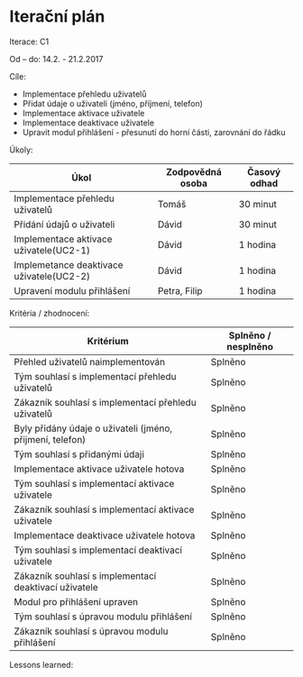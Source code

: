 <h1>Iterační plán</h1>
Iterace:  C1

Od – do: 14.2. - 21.2.2017


Cíle:
- Implementace přehledu uživatelů
- Přidat údaje o uživateli (jméno, příjmení, telefon)
- Implementace aktivace uživatele
- Implementace deaktivace uživatele
- Upravit modul přihlášení - přesunutí do horní části, zarovnání do řádku

Úkoly:

|Úkol|	Zodpovědná osoba|	Časový odhad|
|---|---|---|
|Implementace přehledu uživatelů|Tomáš|30 minut|
|Přidání údajů o uživateli|Dávid|30 minut|
|Implementace aktivace uživatele(UC2-1)|Dávid|1 hodina|
|Implemetance deaktivace uživatele(UC2-2)|Dávid|1 hodina|
|Upravení modulu přihlášení|Petra, Filip|1 hodina|

Kritéria / zhodnocení:

|Kritérium	|Splněno / nesplněno|
|---|---|
|Přehled uživatelů naimplementován|Splněno|
|Tým souhlasí s implementací přehledu uživatelů|Splněno|
|Zákazník souhlasí s implementací přehledu uživatelů|Splněno|
|Byly přidány údaje o uživateli (jméno, přijmení, telefon)|Splněno|
|Tým souhlasí s přidanými údaji|Splněno|
|Implementace aktivace uživatele hotova|Splněno|
|Tým souhlasí s implementací aktivace uživatele|Splněno|
|Zákazník souhlasí s implementací aktivace uživatele|Splněno|
|Implementace deaktivace uživatele hotova|Splněno|
|Tým souhlasí s implementací deaktivací uživatele|Splněno|
|Zákazník souhlasí s implementací deaktivací uživatele|Splněno|
|Modul pro přihlášení upraven|Splněno|
|Tým souhlasí s úpravou modulu přihlášení|Splněno|
|Zákazník souhlasí s úpravou modulu přihlášení|Splněno|

Lessons learned:
